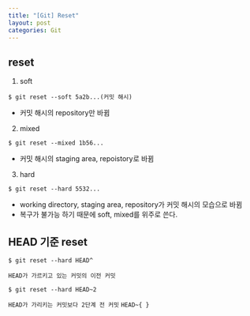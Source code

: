 ```yaml
---
title: "[Git] Reset"
layout: post
categories: Git
--- 
```


## reset

1. soft
```terminal
$ git reset --soft 5a2b...(커밋 해시)
```
- 커밋 해시의 repository만 바뀜


2. mixed
```terminal
$ git reset --mixed 1b56...
```
- 커밋 해시의 staging area, repoistory로 바뀜


3. hard
```terminal
$ git reset --hard 5532...
```
- working directory, staging area, repository가 커밋 해시의 모습으로 바뀜
- 복구가 불가능 하기 때문에 soft, mixed를 위주로 쓴다.


## HEAD 기준 reset
```terminal
$ git reset --hard HEAD^
```
`HEAD가 가르키고 있는 커밋의 이전 커밋`


```terminal
$ git reset --hard HEAD~2
```
`HEAD가 가리키는 커밋보다 2단계 전 커밋`
`HEAD~{ }`





